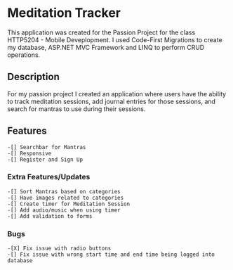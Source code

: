 # Meditation Tracker
This application was created for the Passion Project for the class HTTP5204 - Mobile Deveplopment. 
I used Code-First Migrations to create my database, ASP.NET MVC Framework and LINQ to perform 
CRUD operations.

## Description
For my passion project I created an application where users have the ability to track meditation sessions, 
add journal entries for those sessions, and search for mantras to use during their sessions.

## Features
	-[] Searchbar for Mantras 
	-[] Responsive
	-[] Register and Sign Up

### Extra Features/Updates
	-[] Sort Mantras based on categories
	-[] Have images related to categories
	-[] Create timer for Meditation Session
	-[] Add audio/music when using timer
	-[] Add validation to forms

### Bugs
	-[X] Fix issue with radio buttons
	-[] Fix issue with wrong start time and end time being logged into database